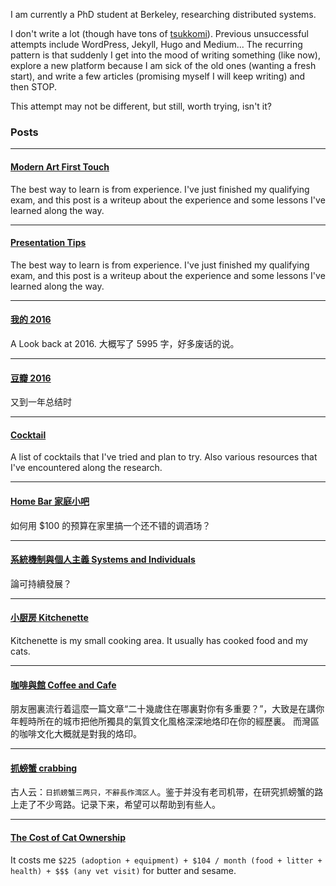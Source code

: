 I am currently a PhD student at Berkeley, researching distributed systems.

I don't write a lot (though have tons of [tsukkomi](https://www.benzhang.name/moods/)).
Previous unsuccessful attempts include WordPress, Jekyll, Hugo and Medium...
The recurring pattern is that suddenly I get into the mood of writing something (like now),
explore a new platform because I am sick of the old ones (wanting a fresh start), and write
a few articles (promising myself I will keep writing) and then STOP.

This attempt may not be different, but still, worth trying, isn't it?

### Posts

---
#### [Modern Art First Touch](posts/2017-03-04_modern-art-first-touch.md)

The best way to learn is from experience. I've just finished my qualifying exam,
and this post is a writeup about the experience and some lessons I've learned
along the way.

---
#### [Presentation Tips](posts/2017-02-06_presentation.md)

The best way to learn is from experience. I've just finished my qualifying exam,
and this post is a writeup about the experience and some lessons I've learned
along the way.

---
#### [我的 2016](posts/2016-12-28_my-2016.md)

A Look back at 2016. 大概写了 5995 字，好多废话的说。

---
#### [豆瓣 2016](posts/2016-12-27_douban-2016.md)

又到一年总结时

---
#### [Cocktail](posts/2016-12-17_cocktail.md)

A list of cocktails that I've tried and plan to try. Also various resources that
I've encountered along the research.

---
#### [Home Bar 家庭小吧](posts/2016-12-17_home-bar.md)

如何用 $100 的预算在家里搞一个还不错的调酒场？

---
#### [系統機制與個人主義 Systems and Individuals](posts/2016-12-04_systems-and-individuals.md)

論可持續發展？

---
#### [小厨房 Kitchenette](posts/2016-11-25_kitchenette.md)

Kitchenette is my small cooking area. It usually has cooked food and my cats.

---
#### [咖啡與館 Coffee and Cafe](posts/2016-11-20_berkeley-coffee-shop.md)

朋友圈裏流行着這麼一篇文章“二十幾歲住在哪裏對你有多重要？”，大致是在講你年輕時所在的城市把他所獨具的氣質文化風格深深地烙印在你的經歷裏。 而灣區的咖啡文化大概就是對我的烙印。

---
#### [抓螃蟹 crabbing](posts/2016-11-19_crabbing.md)

古人云：`日抓螃蟹三两只，不辭長作湾区人`。鉴于并没有老司机带，在研究抓螃蟹的路上走了不少弯路。记录下来，希望可以帮助到有些人。

---
#### [The Cost of Cat Ownership](posts/2016-10-29_cat-cost.md)

It costs me `$225 (adoption + equipment) + $104 / month (food + litter +
health) + $$$ (any vet visit)` for butter and sesame.
